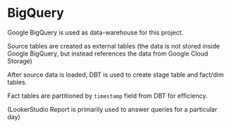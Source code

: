 # BigQuery


Google BigQuery is used as data-warehouse for this project.

Source tables are created as external tables (the data is not stored inside Google BigQuery, but instead references the data from Google Cloud Storage)

After source data is loaded, DBT is used to create stage table and fact/dim tables.

Fact tables are partitioned by `timestamp` field from DBT for efficiency.

(LookerStudio Report is primarily used to answer queries for a particular day)
